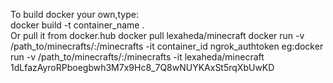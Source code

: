 To build docker your own,type:  
docker build -t container_name .  
Or pull it from docker.hub
docker pull lexaheda/minecraft
docker run -v /path_to/minecrafts/:/minecrafts -it container_id ngrok_authtoken
eg:docker run -v /path_to/minecrafts/:/minecrafts -it lexaheda/minecraft 1dLfazAyroRPboegbwh3M7x9Hc8_7Q8wNUYKAxSt5rqXbUwKD
